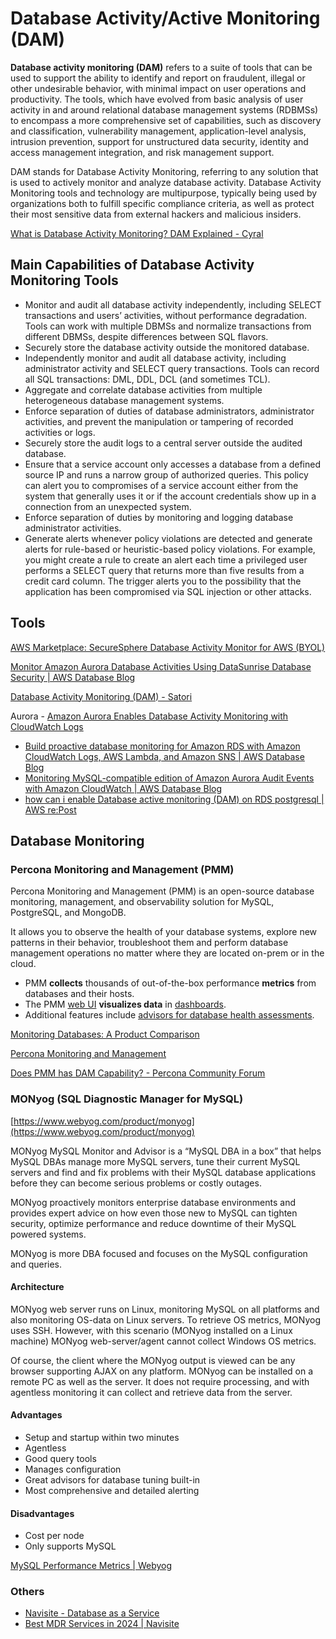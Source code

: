 # Database Activity/Active Monitoring (DAM)

**Database activity monitoring (DAM)** refers to a suite of tools that can be used to support the ability to identify and report on fraudulent, illegal or other undesirable behavior, with minimal impact on user operations and productivity. The tools, which have evolved from basic analysis of user activity in and around relational database management systems (RDBMSs) to encompass a more comprehensive set of capabilities, such as discovery and classification, vulnerability management, application-level analysis, intrusion prevention, support for unstructured data security, identity and access management integration, and risk management support.

DAM stands for Database Activity Monitoring, referring to any solution that is used to actively monitor and analyze database activity. Database Activity Monitoring tools and technology are multipurpose, typically being used by organizations both to fulfill specific compliance criteria, as well as protect their most sensitive data from external hackers and malicious insiders.

[What is Database Activity Monitoring? DAM Explained - Cyral](https://cyral.com/glossary/database-activity-monitoring/)

## Main Capabilities of Database Activity Monitoring Tools

- Monitor and audit all database activity independently, including SELECT transactions and users’ activities, without performance degradation. Tools can work with multiple DBMSs and normalize transactions from different DBMSs, despite differences between SQL flavors.
- Securely store the database activity outside the monitored database.
- Independently monitor and audit all database activity, including administrator activity and SELECT query transactions. Tools can record all SQL transactions: DML, DDL, DCL (and sometimes TCL).
- Aggregate and correlate database activities from multiple heterogeneous database management systems.
- Enforce separation of duties of database administrators, administrator activities, and prevent the manipulation or tampering of recorded activities or logs.
- Securely store the audit logs to a central server outside the audited database.
- Ensure that a service account only accesses a database from a defined source IP and runs a narrow group of authorized queries. This policy can alert you to compromises of a service account either from the system that generally uses it or if the account credentials show up in a connection from an unexpected system.
- Enforce separation of duties by monitoring and logging database administrator activities.
- Generate alerts whenever policy violations are detected and generate alerts for rule-based or heuristic-based policy violations. For example, you might create a rule to create an alert each time a privileged user performs a SELECT query that returns more than five results from a credit card column. The trigger alerts you to the possibility that the application has been compromised via SQL injection or other attacks.

## Tools

[AWS Marketplace: SecureSphere Database Activity Monitor for AWS (BYOL)](https://aws.amazon.com/marketplace/pp/prodview-3wa5bmj5ol4g4)

[Monitor Amazon Aurora Database Activities Using DataSunrise Database Security | AWS Database Blog](https://aws.amazon.com/blogs/database/monitor-amazon-aurora-database-activities-using-datasunrise-database-security/)

[Database Activity Monitoring (DAM) - Satori](https://satoricyber.com/glossary/dam-database-activity-monitoring/)

Aurora - [Amazon Aurora Enables Database Activity Monitoring with CloudWatch Logs](https://aws.amazon.com/about-aws/whats-new/2017/09/amazon-aurora-enables-database-activity-monitoring-with-cloudwatch-logs/)

- [Build proactive database monitoring for Amazon RDS with Amazon CloudWatch Logs, AWS Lambda, and Amazon SNS | AWS Database Blog](https://aws.amazon.com/blogs/database/build-proactive-database-monitoring-for-amazon-rds-with-amazon-cloudwatch-logs-aws-lambda-and-amazon-sns/)
- [Monitoring MySQL-compatible edition of Amazon Aurora Audit Events with Amazon CloudWatch | AWS Database Blog](https://aws.amazon.com/blogs/database/monitoring-amazon-aurora-audit-events-with-amazon-cloudwatch/)
- [how can i enable Database active monitoring (DAM) on RDS postgresql | AWS re:Post](https://repost.aws/questions/QUgtKfclpwSumFcvCv9aZ8Hg/how-can-i-enable-database-active-monitoring-dam-on-rds-postgresql)

## Database Monitoring

### Percona Monitoring and Management (PMM)

Percona Monitoring and Management (PMM) is an open-source database monitoring, management, and observability solution for MySQL, PostgreSQL, and MongoDB.

It allows you to observe the health of your database systems, explore new patterns in their behavior, troubleshoot them and perform database management operations no matter where they are located on-prem or in the cloud.

- PMM **collects** thousands of out-of-the-box performance **metrics** from databases and their hosts.
- The PMM [web UI](https://docs.percona.com/percona-monitoring-and-management/get-started/interface.html) **visualizes data** in [dashboards](https://docs.percona.com/percona-monitoring-and-management/details/dashboards/).
- Additional features include [advisors for database health assessments](https://docs.percona.com/percona-monitoring-and-management/details/develop-checks/index.html).

[Monitoring Databases: A Product Comparison](https://www.percona.com/blog/monitoring-databases-a-product-comparison/)

[Percona Monitoring and Management](https://docs.percona.com/percona-monitoring-and-management/)

[Does PMM has DAM Capability? - Percona Community Forum](https://forums.percona.com/t/does-pmm-has-dam-capability/15695)

### MONyog (SQL Diagnostic Manager for MySQL)

[https://www.webyog.com/product/monyog](https://www.webyog.com/product/monyog)

MONyog MySQL Monitor and Advisor is a “MySQL DBA in a box” that helps MySQL DBAs manage more MySQL servers, tune their current MySQL servers and find and fix problems with their MySQL database applications before they can become serious problems or costly outages.

MONyog proactively monitors enterprise database environments and provides expert advice on how even those new to MySQL can tighten security, optimize performance and reduce downtime of their MySQL powered systems.

MONyog is more DBA focused and focuses on the MySQL configuration and queries.

#### Architecture

MONyog web server runs on Linux, monitoring MySQL on all platforms and also monitoring OS-data on Linux servers. To retrieve OS metrics, MONyog uses SSH. However, with this scenario (MONyog installed on a Linux machine) MONyog web-server/agent cannot collect Windows OS metrics.

Of course, the client where the MONyog output is viewed can be any browser supporting AJAX on any platform. MONyog can be installed on a remote PC as well as the server. It does not require processing, and with agentless monitoring it can collect and retrieve data from the server.

#### Advantages

- Setup and startup within two minutes
- Agentless
- Good query tools
- Manages configuration
- Great advisors for database tuning built-in
- Most comprehensive and detailed alerting

#### Disadvantages

- Cost per node
- Only supports MySQL

[MySQL Performance Metrics | Webyog](https://webyog.com/blog/monyog/top-performance-metrics-monitor-mysql-connections-buffer-pool-usage/)

### Others

- [Navisite - Database as a Service](https://www.navisite.com/services/platform-services/)
- [Best MDR Services in 2024 | Navisite](https://www.navisite.com/services/managed-detection-and-response/)
